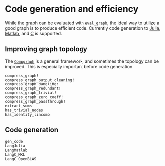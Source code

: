 
# Code generation and efficiency
While the graph can be evaluated with [`eval_graph`](@ref), the ideal way to utilize a good graph is
to produce efficient code. Currently code generation to [Julia](https://julialang.org/), [Matlab](http://matlab.com), and [C](https://www.iso.org/standard/74528.html) is supported.

## Improving graph topology
The [`Compgraph`](@ref) is a general framework, and sometimes the topology can be improved.
This is especially important before code generation.
```@docs
compress_graph!
compress_graph_output_cleaning!
compress_graph_dangling!
compress_graph_redundant!
compress_graph_trivial!
compress_graph_zero_coeff!
compress_graph_passthrough!
extract_sums
has_trivial_nodes
has_identity_lincomb
```

## Code generation
```@docs
gen_code
LangJulia
LangMatlab
LangC_MKL
LangC_OpenBLAS
```
